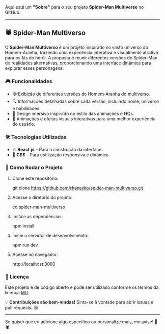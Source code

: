 Aqui está um **"Sobre"** para o seu projeto **Spider-Man Multiverso** no GitHub:  

---

## 🕷️ **Spider-Man Multiverso**  

O **Spider-Man Multiverso** é um projeto inspirado no vasto universo do Homem-Aranha, trazendo uma experiência interativa e visualmente atrativa para os fãs do herói. A proposta é reunir diferentes versões do Spider-Man de realidades alternativas, proporcionando uma interface dinâmica para explorar esses personagens.  

### 🎮 **Funcionalidades**
- 🕸️ Exibição de diferentes versões do Homem-Aranha do multiverso.  
- 🔍 Informações detalhadas sobre cada versão, incluindo nome, universo e habilidades.  
- 🎨 Design imersivo inspirado no estilo das animações e HQs.  
- 🚀 Animações e efeitos visuais interativos para uma melhor experiência do usuário.  

### 🛠️ **Tecnologias Utilizadas**
- ⚛️ **React.js** – Para a construção da interface.  
- 🎨 **CSS** – Para estilização responsiva e dinâmica.  

### 🚀 **Como Rodar o Projeto**
1. Clone este repositório:
   
   git clone https://github.com/rhaneyko/spider-man-multiverso.git
   
2. Acesse o diretório do projeto:
   
   cd spider-man-multiverso
   
3. Instale as dependências:
   
   npm install
   
4. Inicie o servidor de desenvolvimento:
   
   npm run dev
   
5. Acesse no navegador:
   
   http://localhost:3000
   

### 📄 **Licença**
Este projeto é de código aberto e pode ser utilizado conforme os termos da licença [MIT](./LICENSE).  

💡 **Contribuições são bem-vindas!** Sinta-se à vontade para abrir issues e pull requests. 😃  

---

Se quiser que eu adicione algo específico ou personalize mais, me avise! 🚀🕷️